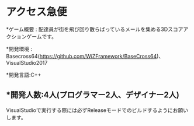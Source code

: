 # アクセス急便
*ゲーム概要 : 配達員が街を飛び回り散らばっているメールを集める3Dスコアアクションゲームです。

*開発環境 : Basecross64(https://github.com/WiZFramework/BaseCross64)、VisualStudio2017

*開発言語:C++

*開発人数:4人(プログラマー2人、デザイナー2人)
-------------------------------------------------------------------------------------------
VisualStudioで実行する際には必ずReleaseモードでのビルドするようにお願いします。
